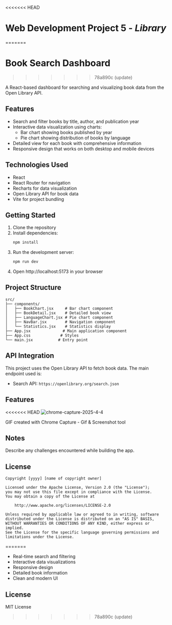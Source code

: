 <<<<<<< HEAD
# Web Development Project 5 - *Library*
=======
# Book Search Dashboard
>>>>>>> 78a890c (update)

A React-based dashboard for searching and visualizing book data from the Open Library API.

## Features

- Search and filter books by title, author, and publication year
- Interactive data visualization using charts:
  - Bar chart showing books published by year
  - Pie chart showing distribution of books by language
- Detailed view for each book with comprehensive information
- Responsive design that works on both desktop and mobile devices

## Technologies Used

- React
- React Router for navigation
- Recharts for data visualization
- Open Library API for book data
- Vite for project bundling

## Getting Started

1. Clone the repository
2. Install dependencies:
   ```bash
   npm install
   ```
3. Run the development server:
   ```bash
   npm run dev
   ```
4. Open http://localhost:5173 in your browser

## Project Structure

```
src/
├── components/
│   ├── BookChart.jsx     # Bar chart component
│   ├── BookDetail.jsx    # Detailed book view
│   ├── LanguageChart.jsx # Pie chart component
│   ├── NavBar.jsx        # Navigation component
│   └── Statistics.jsx    # Statistics display
├── App.jsx              # Main application component
├── App.css             # Styles
└── main.jsx           # Entry point
```

## API Integration

This project uses the Open Library API to fetch book data. The main endpoint used is:
- Search API: `https://openlibrary.org/search.json`

## Features

<<<<<<< HEAD
![chrome-capture-2025-4-4](https://github.com/user-attachments/assets/e22ce9d0-8cba-4498-bbbe-2f7531425ea3)


<!-- Replace this with whatever GIF tool you used! -->
GIF created with Chrome Capture - Gif & Screenshot tool 
<!-- Recommended tools:
[Kap](https://getkap.co/) for macOS
[ScreenToGif](https://www.screentogif.com/) for Windows
[peek](https://github.com/phw/peek) for Linux. -->

## Notes

Describe any challenges encountered while building the app.

## License

    Copyright [yyyy] [name of copyright owner]

    Licensed under the Apache License, Version 2.0 (the "License");
    you may not use this file except in compliance with the License.
    You may obtain a copy of the License at

        http://www.apache.org/licenses/LICENSE-2.0

    Unless required by applicable law or agreed to in writing, software
    distributed under the License is distributed on an "AS IS" BASIS,
    WITHOUT WARRANTIES OR CONDITIONS OF ANY KIND, either express or implied.
    See the License for the specific language governing permissions and
    limitations under the License.
=======
- Real-time search and filtering
- Interactive data visualizations
- Responsive design
- Detailed book information
- Clean and modern UI

## License

MIT License
>>>>>>> 78a890c (update)
